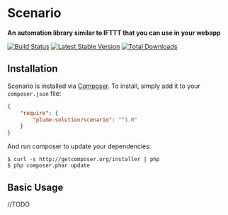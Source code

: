 # Scenario

**An automation library similar to IFTTT that you can use in your webapp**

[![Build Status](https://travis-ci.org/PlumeSolution/scenario.svg?branch=master)](https://travis-ci.org/PlumeSolution/scenario)
[![Latest Stable Version](https://poser.pugx.org/aschelch/scenario/version.png)](https://packagist.org/packages/plume-solution/scenario)
[![Total Downloads](https://poser.pugx.org/aschelch/scenario/d/total.png)](https://packagist.org/packages/plume-solution/scenario)


## Installation

Scenario is installed via [Composer](http://getcomposer.org/). To install, simply add it
to your `composer.json` file:

```json
{
    "require": {
        "plume-solution/scenario": "^1.0"
    }
}
```

And run composer to update your dependencies:

    $ curl -s http://getcomposer.org/installer | php
    $ php composer.phar update

## Basic Usage

//TODO
